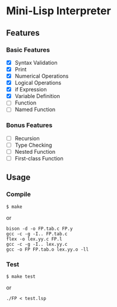 # Mini-Lisp Interpreter

## Features

### Basic Features

* [x] Syntax Validation
* [x] Print
* [x] Numerical Operations
* [x] Logical Operations
* [x] if Expression
* [x] Variable Definition
* [ ] Function
* [ ] Named Function

### Bonus Features

* [ ] Recursion
* [ ] Type Checking
* [ ] Nested Function
* [ ] First-class Function

## Usage

### Compile

    $ make

or

	bison -d -o FP.tab.c FP.y
	gcc -c -g -I.. FP.tab.c
	flex -o lex.yy.c FP.l
	gcc -c -g -I.. lex.yy.c
	gcc -o FP FP.tab.o lex.yy.o -ll

### Test

    $ make test

or

    ./FP < test.lsp